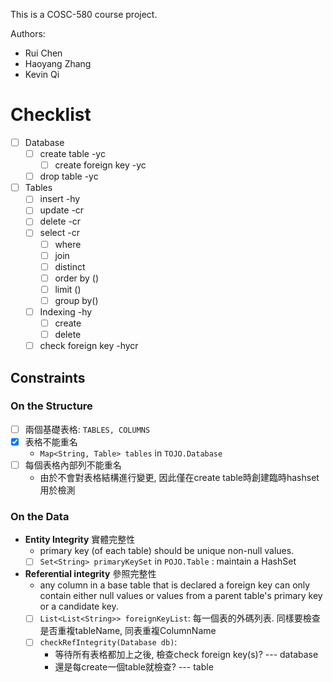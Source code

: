 This is a COSC-580 course project.

Authors:
- Rui Chen
- Haoyang Zhang
- Kevin Qi

# Checklist
- [ ] Database
  - [ ] create table -yc
    - [ ] create foreign key -yc
  - [ ] drop table -yc
- [ ] Tables
  - [ ] insert -hy
  - [ ] update -cr
  - [ ] delete -cr
  - [ ] select -cr
    - [ ] where
    - [ ] join
    - [ ] distinct
    - [ ] order by ()
    - [ ] limit ()
    - [ ] group by()
  - [ ] Indexing -hy
    - [ ] create
    - [ ] delete
  - [ ] check foreign key -hycr

## Constraints
### On the Structure
- [ ] 兩個基礎表格: `TABLES, COLUMNS`
- [X] 表格不能重名
  - `Map<String, Table> tables`  in `TOJO.Database`
- [ ] 每個表格內部列不能重名
  - 由於不會對表格結構進行變更, 因此僅在create table時創建臨時hashset用於檢測

### On the Data
- **Entity Integrity** 實體完整性
  - primary key (of each table) should be unique non-null values.
  - [ ] `Set<String> primaryKeySet` in `POJO.Table` : maintain a HashSet
- **Referential integrity** 參照完整性
  - any column in a base table that is declared a foreign key can only contain either null values or values from a parent table's primary key or a candidate key.
  - [ ] `List<List<String>> foreignKeyList`: 每一個表的外碼列表. 同樣要檢查是否重複tableName, 同表重複ColumnName
  - [ ] `checkRefIntegrity(Database db)`:
    - 等待所有表格都加上之後, 檢查check foreign key(s)? --- database
    - 還是每create一個table就檢查? --- table
